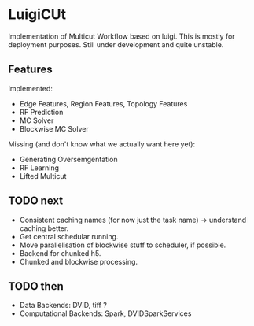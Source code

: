# LuigiCUt

Implementation of Multicut Workflow based on luigi.
This is mostly for deployment purposes. 
Still under development and quite unstable.

## Features

Implemented:

* Edge Features, Region Features, Topology Features
* RF Prediction
* MC Solver
* Blockwise MC Solver

Missing (and don't know what we actually want here yet):

* Generating Oversemgentation 
* RF Learning
* Lifted Multicut

## TODO next

* Consistent caching names (for now just the task name) -> understand caching better.
* Get central schedular running.
* Move parallelisation of blockwise stuff to scheduler, if possible.
* Backend for chunked h5.
* Chunked and blockwise processing.

## TODO then

* Data Backends: DVID, tiff ?
* Computational Backends: Spark, DVIDSparkServices
